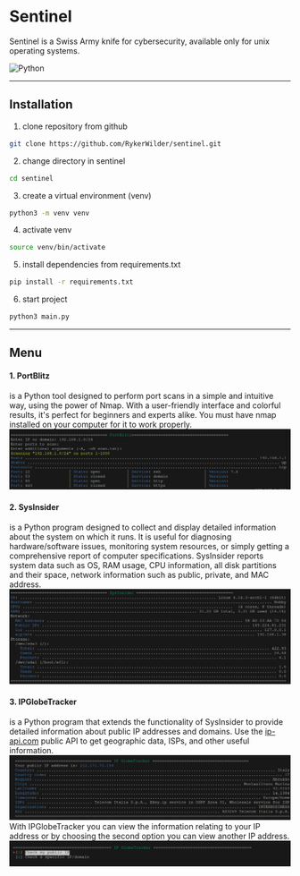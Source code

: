 # Sentinel
Sentinel is a Swiss Army knife for cybersecurity, available only for unix operating systems.

![Python](https://img.shields.io/badge/Python-3776AB?style=flat&logo=python&logoColor=white)

---
## Installation

1. clone repository from github
```bash
git clone https://github.com/RykerWilder/sentinel.git
```

2. change directory in sentinel
```bash
cd sentinel
```

3. create a virtual environment (venv)
```bash
python3 -m venv venv
```

4. activate venv
```bash
source venv/bin/activate
```

5. install dependencies from requirements.txt
```bash
pip install -r requirements.txt
```

6. start project
```bash
python3 main.py
```

---

## Menu

#### 1. PortBlitz
is a Python tool designed to perform port scans in a simple and intuitive way, using the power of Nmap. With a user-friendly interface and colorful results, it's perfect for beginners and experts alike. You must have nmap installed on your computer for it to work properly.
![PortBlitz](./sentinel/assets/portblitz-output.png)

#### 2. SysInsider
is a Python program designed to collect and display detailed information about the system on which it runs. It is useful for diagnosing hardware/software issues, monitoring system resources, or simply getting a comprehensive report of computer specifications. SysInsider reports system data such as OS, RAM usage, CPU information, all disk partitions and their space, network information such as public, private, and MAC address.
![SysInsider](./sentinel/assets/sysinsider-output.png)

#### 3. IPGlobeTracker
is a Python program that extends the functionality of SysInsider to provide detailed information about public IP addresses and domains. Use the [ip-api.com](https://ip-api.com/) public API to get geographic data, ISPs, and other useful information.
![IPGlobeTrackerOutput](./sentinel/assets/ip-globetracker-output.png)
With IPGlobeTracker you can view the information relating to your IP address or by choosing the second option you can view another IP address.
![IPGlobeTrackerMenu](./sentinel/assets/ip-globetracker-menu.png)
